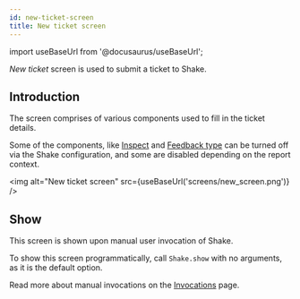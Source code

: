 ```yaml
---
id: new-ticket-screen
title: New ticket screen
---
```

import useBaseUrl from '@docusaurus/useBaseUrl';

*New ticket* screen is used to submit a ticket to Shake.

## Introduction

The screen comprises of various components used to fill in the ticket details.

Some of the components, like [Inspect](android/configuration-and-data/inspect.md) and [Feedback type](android/customer-feedback/feedback-type.md) can be turned off via the Shake configuration, and some
are disabled depending on the report context.

<img
  alt="New ticket screen"
  src={useBaseUrl('screens/new_screen.png')}
/>

## Show

This screen is shown upon manual user invocation of Shake.

To show this screen programmatically, call `Shake.show` with no arguments, as it is the default option.

Read more about manual invocations on the [Invocations](android/customer-feedback/invoke.md/#invoke-through-code) page.
